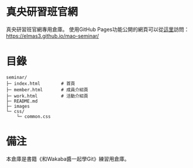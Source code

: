 # 真央研習班官網
真央研習班官網專用倉庫。
使用GitHub Pages功能公開的網頁可以從[這里](https://elmas3.github.io/mao-seminar/)訪問：
https://elmas3.github.io/mao-seminar/

# 目錄
```
seminar/
├─ index.html        # 首頁
├─ member.html       # 成員介紹頁
├─ work.html         # 活動介紹頁
├─ README.md
├─ images
└─ css/
    └─ common.css
```

# 備注
本倉庫是書籍《和Wakaba醬一起學Git》練習用倉庫。
